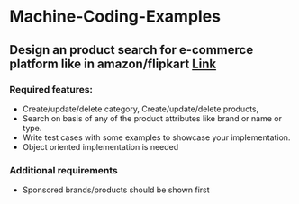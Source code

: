 # Machine-Coding-Examples


## Design an product search for e-commerce platform like in amazon/flipkart [Link](https://github.com/shubham2201/Machine-Coding-Examples/tree/main/src/com/company/search_service_for_ecommerce)
 ### Required features:
   - Create/update/delete category, Create/update/delete products,
   - Search on basis of any of the product attributes like brand or name or type.
   - Write test cases with some examples to showcase your implementation.
   - Object oriented implementation is needed

 ### Additional requirements
  - Sponsored brands/products should be shown first
